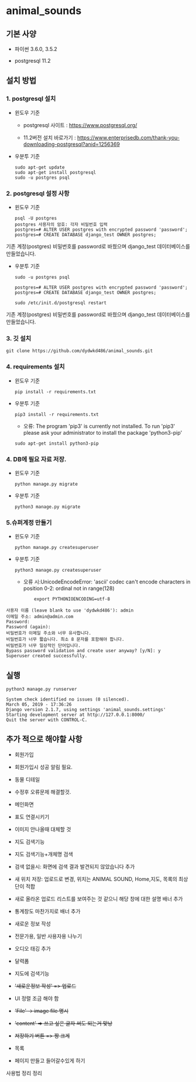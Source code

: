 ﻿# animal_sounds

## 기본 사양

- 파이썬 3.6.0, 3.5.2

- postgresql 11.2

## 설치 방법
### 1. postgresql 설치
- 윈도우 기준
    - postgresql 사이트 : https://www.postgresql.org/
  
    - 11.2버전 설치 바로가기 : https://www.enterprisedb.com/thank-you-downloading-postgresql?anid=1256369

- 우분투 기준
	```
	sudo apt-get update
	sudo apt-get install postgresql
	sudo -u postgres psql
	```

### 2. postgresql 설정 사항
- 윈도우 기준
	```
	psql -U postgres
	postgres 사용자의 암호: 각자 비밀번호 입력 
	postgres=# ALTER USER postgres with encrypted password 'password';
	postgres=# CREATE DATABASE django_test OWNER postgres;
	```

기존 계정(postgres) 비밀번호를 password로 바꿨으며 django_test 데이터베이스를 만들었습니다.

- 우분투 기준
	```
	sudo -u postgres psql
	```
	```
	postgres=# ALTER USER postgres with encrypted password 'password';
	postgres=# CREATE DATABASE django_test OWNER postgres;
	```
	```
	sudo /etc/init.d/postgresql restart
	```
기존 계정(postgres) 비밀번호를 password로 바꿨으며 django_test 데이터베이스를 만들었습니다.

### 3. 깃 설치
	git clone https://github.com/dydwkd486/animal_sounds.git

### 4. requirements 설치
- 윈도우 기준
	```
	pip install -r requirements.txt
	```
- 우분투 기준
	```
	pip3 install -r requirements.txt
	```
   - 오류: The program 'pip3' is currently not installed. To run 'pip3' please ask your administrator to install the  package 'python3-pip'
	```
	sudo apt-get install python3-pip
	```
### 4. DB에 필요 자료 저장.
- 윈도우 기준
	```
	python manage.py migrate
	```
- 우분투 기준
	```
	python3 manage.py migrate
	```
### 5.슈퍼계정 만들기
- 윈도우 기준
	```
	python manage.py createsuperuser
	```
- 우분투 기준
	```
	python3 manage.py createsuperuser
	```
  - 오류 시:UnicodeEncodeError: 'ascii' codec can't encode characters in position 0-2: ordinal not in range(128)
	```
		export PYTHONIOENCODING=utf-8
	```

```
사용자 이름 (leave blank to use 'dydwkd486'): admin
이메일 주소: admin@admin.com
Password: 
Password (again): 
비밀번호가 이메일 주소와 너무 유사합니다.
비밀번호가 너무 짧습니다. 최소 8 문자를 포함해야 합니다.
비밀번호가 너무 일상적인 단어입니다.
Bypass password validation and create user anyway? [y/N]: y
Superuser created successfully.
```

## 실행
```
python3 manage.py runserver
```

```
System check identified no issues (0 silenced).
March 05, 2019 - 17:36:26
Django version 2.1.7, using settings 'animal_sounds.settings'
Starting development server at http://127.0.0.1:8000/
Quit the server with CONTROL-C.
```

## 추가 적으로 해야할 사항
- 회원가입
 - 회원가입시 성공 알림 필요.

- 동물 디테일
 - 수정후 오류문제 해결할것.

- 메인화면
 - 표도 연결시키기
 - 이미지 안나올때 대체할 것
 - 지도 검색기능
 - 지도 검색기능+개체명 검색
 - 검색 없을시: 화면에 검색 결과 발견되지 않았습니다 추가
 - 새 위치 저장: 업로드로 변경, 위치는 ANIMAL SOUND, Home,지도, 목록의 최상단이 적합
 - 새로 올라온 업로드 리스트를 보여주는 것 같으니 해당 창에 대한 설명 배너 추가
 - 통계창도 마찬가지로 배너 추가

- 새로운 정보 작성
 - 전문가용, 일반 사용자용 나누기
 - 오디오 태깅 추가
 - 달력폼
 - 지도에 검색기능
 - ~~'새로운정보 작성' => 업로드~~
 - UI 정렬 조금 해야 함
 - ~~'File' -> image file 명시~~
 - ~~'content' => 쓰고 싶은 글자 써도 되는거 맞낭~~
 - ~~저장하기 버튼 => 짱 크게~~

- 목록
 - 페이지 만들고 들어갈수있게 하기

사용법 정리 정리
